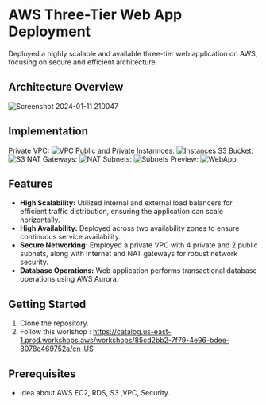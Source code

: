 # AWS Three-Tier Web App Deployment

Deployed a highly scalable and available three-tier web application on AWS, focusing on secure and efficient architecture.

## Architecture Overview

![Screenshot 2024-01-11 210047](https://github.com/Its-Lord-Stark/AWS-Three-tier-webApp/assets/126385754/3fe5aa34-9713-4427-b521-ad52ab1a7a01)

## Implementation 
Private VPC:
![VPC](https://github.com/Its-Lord-Stark/AWS-Three-tier-webApp/assets/126385754/cfa118d1-0212-4bf6-9d51-a7eb80f202d4)
Public and Private Instannces:
![Instances](https://github.com/Its-Lord-Stark/AWS-Three-tier-webApp/assets/126385754/7d297fcc-8159-4af1-9c9c-f188d31322a3)
S3 Bucket:
![S3](https://github.com/Its-Lord-Stark/AWS-Three-tier-webApp/assets/126385754/e96bd218-9b0f-4cfe-a5ac-75d3acd54fad)
NAT Gateways:
![NAT](https://github.com/Its-Lord-Stark/AWS-Three-tier-webApp/assets/126385754/e8672620-c5b6-40a3-8751-94cdecd95e2b)
Subnets:
![Subnets](https://github.com/Its-Lord-Stark/AWS-Three-tier-webApp/assets/126385754/762c12bf-3f7c-4893-b262-14970fb5223b)
Preview:
![WebApp](https://github.com/Its-Lord-Stark/AWS-Three-tier-webApp/assets/126385754/c0f45911-edf6-4d4f-9c9f-08f4e426422f)



## Features

- **High Scalability:** Utilized internal and external load balancers for efficient traffic distribution, ensuring the application can scale horizontally.
- **High Availability:** Deployed across two availability zones to ensure continuous service availability.
- **Secure Networking:** Employed a private VPC with 4 private and 2 public subnets, along with Internet and NAT gateways for robust network security.
- **Database Operations:** Web application performs transactional database operations using AWS Aurora.

## Getting Started

1. Clone the repository.
2. Follow this worlshop : https://catalog.us-east-1.prod.workshops.aws/workshops/85cd2bb2-7f79-4e96-bdee-8078e469752a/en-US

## Prerequisites

- Idea about AWS EC2, RDS, S3 ,VPC, Security.
